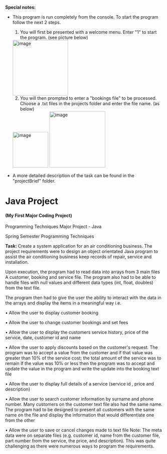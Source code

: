 <strong>Special notes:</strong>

- This program is run completely from the console. To start the program follow the next 2 steps.
  
  1) You will first be presented with a welcome menu. Enter "1" to start the program. (see picture below)
  
  <img width="176" alt="image" src="https://user-images.githubusercontent.com/103421610/201460154-578fdce4-118c-4737-a448-48a21aeef90b.png">
  
  2) You will then prompted to enter a "bookings file" to be processed. Choose a .txt files in the projects folder and enter the file name. (as below)
  
  <img width="113" alt="image" src="https://user-images.githubusercontent.com/103421610/201460356-a8f6ef3b-622a-4d95-b8b7-599f1203df50.png">
  
  <img width="178" alt="image" src="https://user-images.githubusercontent.com/103421610/201460423-035506c2-6c5a-4f27-995c-fa6ce871a5eb.png">

- A more detailed description of the task can be found in the "projectBrief" folder. 

# Java Project 
<h4>(My First Major Coding Project)</h4>
Programming Techniques Major Project - Java

Spring Semester
Programming Techniques 

<strong>Task: </strong>Create a system application for an air conditioning business.
The project requirements were to design an object
orientated Java program to
assist the air conditioning business keep records of repair, service and
installation.

Upon execution, the program had to read data into arrays from 3 main files A
customer, booking and service file. The program also had to be able to handle
files with null values and different data types (int, float, doubles) from the text
file.

The program then had to give the user the ability to interact with the data in
the arrays and display the items in a meaningful way i.e.

• Allow the user to display customer booking

• Allow the user to change customer bookings and set fees

• Allow the user to display the customers service history, price of the service,
date, customer id and name

• Allow the user to apply discounts based on the customer's request. The
program was to accept a value from the customer and if that value was
greater than 10% of the service cost; the total amount of the service was to
remain If the value was 10% or less then the program was to accept and
update the value in the program and write the update into the booking text
file

• Allow the user to display full details of a service (service id , price and
description)

• Allow the user to search customer information by surname and phone
number. Many customers on the customer text file also had the same name.
The program had to be designed to present all customers with the same
name on the file and display the information that would differentiate one
from the other

• Allow the user to save or cancel changes made to text file
Note: The meta data were on separate files (e.g. customer id, name from the
customer file, part number from the service, the price, and description). This
was quite challenging as there were numerous ways to program the
requirements.
